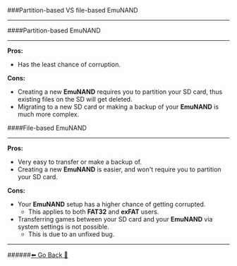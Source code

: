 ###Partition-based VS file-based EmuNAND
***
####Partition-based EmuNAND
***
**Pros:**
 - Has the least chance of corruption.

**Cons:**
 - Creating a new **EmuNAND** requires you to partition your SD card, thus existing files on the SD will get deleted.
 - Migrating to a new SD card or making a backup of your **EmuNAND** is much more complex.
[]()

####File-based EmuNAND
***
**Pros:**
- Very easy to transfer or make a backup of.
- Creating a new **EmuNAND** is easier, and won't require you to partition your SD card.

**Cons:**
-  Your **EmuNAND** setup has a higher chance of getting corrupted.
	- This applies to both **FAT32** and **exFAT** users.
- Transferring games between your SD card and your **EmuNAND** via system settings is not possible.
	- This is due to an unfixed bug.

***
######[⬅️ Go Back 🦝](https://rentry.org/SwitchFAQ)
